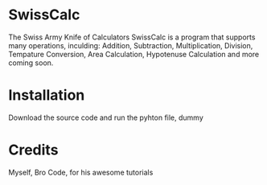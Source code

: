# SwissCalc
The Swiss Army Knife of Calculators
SwissCalc is a program that supports many operations, inculding:
Addition, Subtraction, Multiplication, Division, Tempature Conversion, Area Calculation, Hypotenuse Calculation and more coming soon.
# Installation
Download the source code and run the pyhton file, dummy
# Credits
Myself, 
Bro Code, for his awesome tutorials

